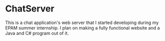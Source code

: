 # ChatServer

This is a chat application's web server that I started developing during my EPAM summer internship. I plan on making a fully functional website and a Java and C# program out of it.
